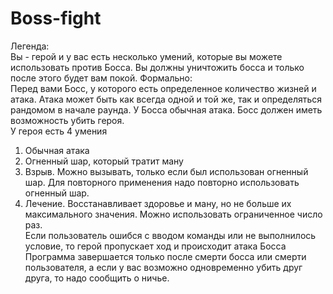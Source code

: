 # Boss-fight
Легенда:  
Вы - герой и у вас есть несколько умений, которые вы можете использовать против Босса. Вы должны уничтожить босса и только после этого будет вам покой. 
Формально:  
Перед вами Босс, у которого есть определенное количество жизней и атака. Атака может быть как всегда одной и той же, так и определяться рандомом в начале раунда. У Босса обычная атака. Босс должен иметь возможность убить героя.  
У героя есть 4 умения  
1. Обычная атака
2. Огненный шар, который тратит ману
3. Взрыв. Можно вызывать, только если был использован огненный шар. Для повторного применения надо повторно использовать огненный шар.
4. Лечение. Восстанавливает здоровье и ману, но не больше их максимального значения. Можно использовать ограниченное число раз.  
Если пользователь ошибся с вводом команды или не выполнилось условие, то герой пропускает ход и происходит атака Босса
Программа завершается только после смерти босса или смерти пользователя, а если у вас возможно одновременно убить друг друга, то надо сообщить о ничье. 
